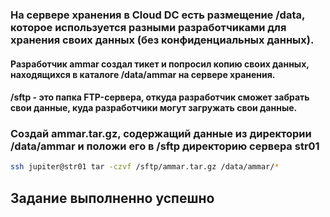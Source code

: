 ### На сервере хранения в Cloud DC есть размещение /data, которое используется разными разработчиками для хранения своих данных (без конфиденциальных данных). 
#### Разработчик ammar создал тикет и попросил копию своих данных, находящихся в каталоге /data/ammar на сервере хранения. 
#### /sftp - это папка FTP-сервера, откуда разработчик сможет забрать свои данные, куда разработчики могут загружать свои данные.
###  Создай ammar.tar.gz, содержащий данные из директории /data/ammar и положи его в /sftp директорию сервера str01

```bash
ssh jupiter@str01 tar -czvf /sftp/ammar.tar.gz /data/ammar/*
```
## Задание выполненно успешно
